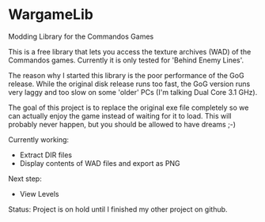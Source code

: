 # WargameLib
Modding Library for the Commandos Games

This is a free library that lets you access the texture archives 
(WAD) of the Commandos games. 
Currently it is only tested for 'Behind Enemy Lines'.

The reason why I started this library is the poor performance 
of the GoG release. While the original disk release runs too 
fast, the GoG version runs very laggy and too slow on some 
'older' PCs (I'm talking Dual Core 3.1 GHz).

The goal of this project is to replace the original exe file 
completely so we can actually enjoy the game instead of waiting 
for it to load. This will probably never happen, but you should 
be allowed to have dreams ;-)

Currently working:
- Extract DIR files
- Display contents of WAD files and export as PNG

Next step:
- View Levels

Status: Project is on hold until I finished my other project on github.